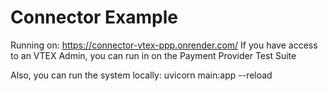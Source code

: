 # Connector Example

Running on: https://connector-vtex-ppp.onrender.com/
If you have access to an VTEX Admin, you can run in on the Payment Provider Test Suite

Also, you can run the system locally: uvicorn main:app --reload